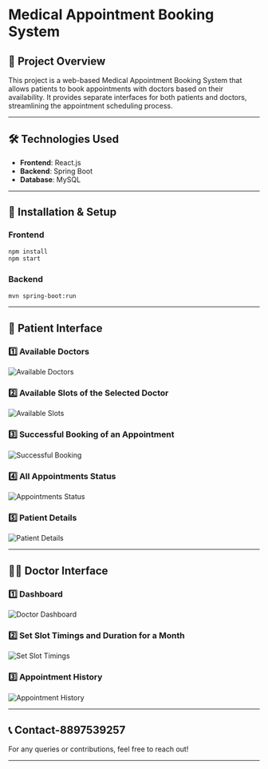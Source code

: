 # Medical Appointment Booking System

## 📌 Project Overview
This project is a web-based Medical Appointment Booking System that allows patients to book appointments with doctors based on their availability. It provides separate interfaces for both patients and doctors, streamlining the appointment scheduling process.

---

## 🛠️ Technologies Used
- **Frontend**: React.js
- **Backend**: Spring Boot
- **Database**: MySQL

---

## 🚀 Installation & Setup

### Frontend
```sh
npm install
npm start
```

### Backend
```sh
mvn spring-boot:run
```

---

## 🏥 Patient Interface

### 1️⃣ Available Doctors
![Available Doctors](https://github.com/user-attachments/assets/19868ced-983f-4acf-a3c4-83f1770011b5)

### 2️⃣ Available Slots of the Selected Doctor
![Available Slots](https://github.com/user-attachments/assets/a03090d0-fa33-454d-8be7-0e964a6b8e5b)

### 3️⃣ Successful Booking of an Appointment
![Successful Booking](https://github.com/user-attachments/assets/6aa3d9e5-7bcf-4035-bb07-d52c4a361f64)

### 4️⃣ All Appointments Status
![Appointments Status](https://github.com/user-attachments/assets/5701a1fa-610d-433d-a055-1fe08cc7e804)

### 5️⃣ Patient Details
![Patient Details](https://github.com/user-attachments/assets/817102a4-d954-4f4d-8c42-7f9a09318b8e)

---

## 👨‍⚕️ Doctor Interface

### 1️⃣ Dashboard
![Doctor Dashboard](https://github.com/user-attachments/assets/375c267d-e530-4f72-a35d-2f2e801b1b09)

### 2️⃣ Set Slot Timings and Duration for a Month
![Set Slot Timings](https://github.com/user-attachments/assets/3aab94a2-c135-454e-94a3-14a27b2eaf6c)

### 3️⃣ Appointment History
![Appointment History](https://github.com/user-attachments/assets/068ab36e-2dbe-462d-b2b4-5a20f03d058f)

---

## 📞 Contact-8897539257
For any queries or contributions, feel free to reach out!

---

